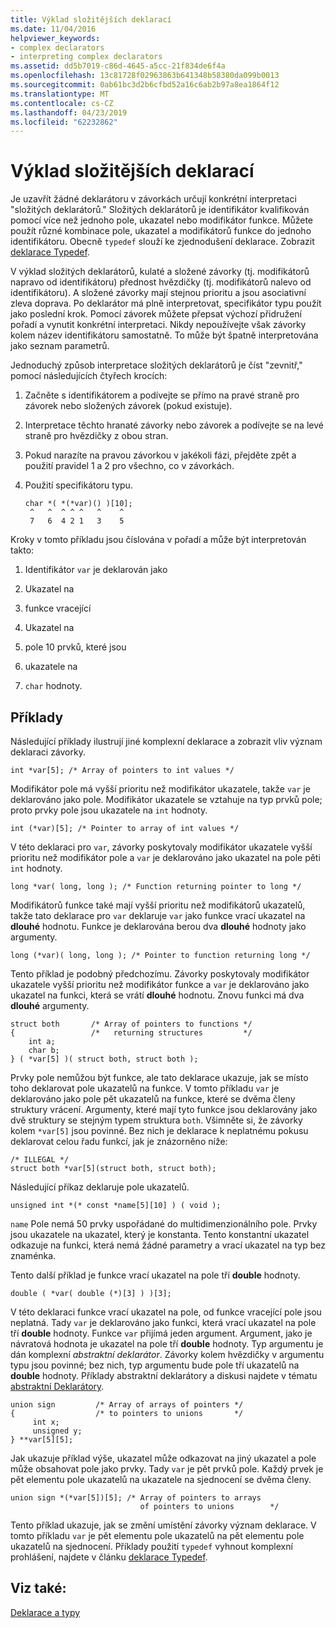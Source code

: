 ```yaml
---
title: Výklad složitějších deklarací
ms.date: 11/04/2016
helpviewer_keywords:
- complex declarators
- interpreting complex declarators
ms.assetid: dd5b7019-c86d-4645-a5cc-21f834de6f4a
ms.openlocfilehash: 13c81728f02963863b641348b58380da099b0013
ms.sourcegitcommit: 0ab61bc3d2b6cfbd52a16c6ab2b97a8ea1864f12
ms.translationtype: MT
ms.contentlocale: cs-CZ
ms.lasthandoff: 04/23/2019
ms.locfileid: "62232862"
---
```

# <a name="interpreting-more-complex-declarators"></a>Výklad složitějších deklarací

Je uzavřít žádné deklarátoru v závorkách určují konkrétní interpretaci "složitých deklarátorů." Složitých deklarátorů je identifikátor kvalifikován pomocí více než jednoho pole, ukazatel nebo modifikátor funkce. Můžete použít různé kombinace pole, ukazatel a modifikátorů funkce do jednoho identifikátoru. Obecně `typedef` slouží ke zjednodušení deklarace. Zobrazit [deklarace Typedef](../c-language/typedef-declarations.md).

V výklad složitých deklarátorů, kulaté a složené závorky (tj. modifikátorů napravo od identifikátoru) přednost hvězdičky (tj. modifikátorů nalevo od identifikátoru). A složené závorky mají stejnou prioritu a jsou asociativní zleva doprava. Po deklarátor má plně interpretovat, specifikátor typu použít jako poslední krok. Pomocí závorek můžete přepsat výchozí přidružení pořadí a vynutit konkrétní interpretaci. Nikdy nepoužívejte však závorky kolem název identifikátoru samostatně. To může být špatně interpretována jako seznam parametrů.

Jednoduchý způsob interpretace složitých deklarátorů je číst "zevnitř," pomocí následujících čtyřech krocích:

1. Začněte s identifikátorem a podívejte se přímo na pravé straně pro závorek nebo složených závorek (pokud existuje).

1. Interpretace těchto hranaté závorky nebo závorek a podívejte se na levé straně pro hvězdičky z obou stran.

1. Pokud narazíte na pravou závorkou v jakékoli fázi, přejděte zpět a použití pravidel 1 a 2 pro všechno, co v závorkách.

1. Použití specifikátoru typu.

    ```
    char *( *(*var)() )[10];
     ^   ^  ^ ^ ^   ^    ^
     7   6  4 2 1   3    5
    ```

Kroky v tomto příkladu jsou číslována v pořadí a může být interpretován takto:

1. Identifikátor `var` je deklarován jako

1. Ukazatel na

1. funkce vracející

1. Ukazatel na

1. pole 10 prvků, které jsou

1. ukazatele na

1. `char` hodnoty.

## <a name="examples"></a>Příklady

Následující příklady ilustrují jiné komplexní deklarace a zobrazit vliv význam deklaraci závorky.

```
int *var[5]; /* Array of pointers to int values */
```

Modifikátor pole má vyšší prioritu než modifikátor ukazatele, takže `var` je deklarováno jako pole. Modifikátor ukazatele se vztahuje na typ prvků pole; proto prvky pole jsou ukazatele na `int` hodnoty.

```
int (*var)[5]; /* Pointer to array of int values */
```

V této deklaraci pro `var`, závorky poskytovaly modifikátor ukazatele vyšší prioritu než modifikátor pole a `var` je deklarováno jako ukazatel na pole pěti `int` hodnoty.

```
long *var( long, long ); /* Function returning pointer to long */
```

Modifikátorů funkce také mají vyšší prioritu než modifikátorů ukazatelů, takže tato deklarace pro `var` deklaruje `var` jako funkce vrací ukazatel na **dlouhé** hodnotu. Funkce je deklarována berou dva **dlouhé** hodnoty jako argumenty.

```
long (*var)( long, long ); /* Pointer to function returning long */
```

Tento příklad je podobný předchozímu. Závorky poskytovaly modifikátor ukazatele vyšší prioritu než modifikátor funkce a `var` je deklarováno jako ukazatel na funkci, která se vrátí **dlouhé** hodnotu. Znovu funkci má dva **dlouhé** argumenty.

```
struct both       /* Array of pointers to functions */
{                 /*   returning structures         */
    int a;
    char b;
} ( *var[5] )( struct both, struct both );
```

Prvky pole nemůžou být funkce, ale tato deklarace ukazuje, jak se místo toho deklarovat pole ukazatelů na funkce. V tomto příkladu `var` je deklarováno jako pole pět ukazatelů na funkce, které se dvěma členy struktury vrácení. Argumenty, které mají tyto funkce jsou deklarovány jako dvě struktury se stejným typem struktura `both`. Všimněte si, že závorky kolem `*var[5]` jsou povinné. Bez nich je deklarace k neplatnému pokusu deklarovat celou řadu funkcí, jak je znázorněno níže:

```
/* ILLEGAL */
struct both *var[5](struct both, struct both);
```

Následující příkaz deklaruje pole ukazatelů.

```
unsigned int *(* const *name[5][10] ) ( void );
```

`name` Pole nemá 50 prvky uspořádané do multidimenzionálního pole. Prvky jsou ukazatele na ukazatel, který je konstanta. Tento konstantní ukazatel odkazuje na funkci, která nemá žádné parametry a vrací ukazatel na typ bez znaménka.

Tento další příklad je funkce vrací ukazatel na pole tří **double** hodnoty.

```
double ( *var( double (*)[3] ) )[3];
```

V této deklaraci funkce vrací ukazatel na pole, od funkce vracející pole jsou neplatná. Tady `var` je deklarováno jako funkci, která vrací ukazatel na pole tří **double** hodnoty. Funkce `var` přijímá jeden argument. Argument, jako je návratová hodnota je ukazatel na pole tří **double** hodnoty. Typ argumentu je dán komplexní *abstraktní deklarátor*. Závorky kolem hvězdičky v argumentu typu jsou povinné; bez nich, typ argumentu bude pole tří ukazatelů na **double** hodnoty. Příklady abstraktní deklarátory a diskusi najdete v tématu [abstraktní Deklarátory](../c-language/c-abstract-declarators.md).

```
union sign         /* Array of arrays of pointers */
{                  /* to pointers to unions       */
     int x;
     unsigned y;
} **var[5][5];
```

Jak ukazuje příklad výše, ukazatel může odkazovat na jiný ukazatel a pole může obsahovat pole jako prvky. Tady `var` je pět prvků pole. Každý prvek je pět elementu pole ukazatelů na ukazatele na sjednocení se dvěma členy.

```
union sign *(*var[5])[5]; /* Array of pointers to arrays
                             of pointers to unions        */
```

Tento příklad ukazuje, jak se změní umístění závorky význam deklarace. V tomto příkladu `var` je pět elementu pole ukazatelů na pět elementu pole ukazatelů na sjednocení. Příklady použití `typedef` vyhnout komplexní prohlášení, najdete v článku [deklarace Typedef](../c-language/typedef-declarations.md).

## <a name="see-also"></a>Viz také:

[Deklarace a typy](../c-language/declarations-and-types.md)
